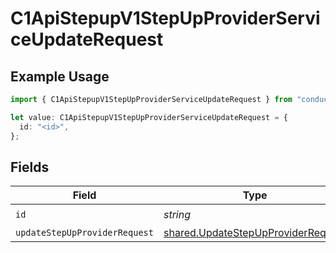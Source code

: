 # C1ApiStepupV1StepUpProviderServiceUpdateRequest

## Example Usage

```typescript
import { C1ApiStepupV1StepUpProviderServiceUpdateRequest } from "conductorone-sdk-typescript/sdk/models/operations";

let value: C1ApiStepupV1StepUpProviderServiceUpdateRequest = {
  id: "<id>",
};
```

## Fields

| Field                                                                                           | Type                                                                                            | Required                                                                                        | Description                                                                                     |
| ----------------------------------------------------------------------------------------------- | ----------------------------------------------------------------------------------------------- | ----------------------------------------------------------------------------------------------- | ----------------------------------------------------------------------------------------------- |
| `id`                                                                                            | *string*                                                                                        | :heavy_check_mark:                                                                              | N/A                                                                                             |
| `updateStepUpProviderRequest`                                                                   | [shared.UpdateStepUpProviderRequest](../../../sdk/models/shared/updatestepupproviderrequest.md) | :heavy_minus_sign:                                                                              | N/A                                                                                             |